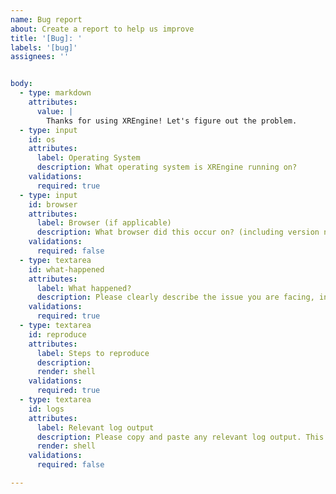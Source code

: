 ```yaml
---
name: Bug report
about: Create a report to help us improve
title: '[Bug]: '
labels: '[bug]'
assignees: ''


body:
  - type: markdown
    attributes:
      value: |
        Thanks for using XREngine! Let's figure out the problem.
  - type: input
    id: os
    attributes:
      label: Operating System
      description: What operating system is XREngine running on?
    validations:
      required: true
  - type: input
    id: browser
    attributes:
      label: Browser (if applicable)
      description: What browser did this occur on? (including version number)
    validations:
      required: false
  - type: textarea
    id: what-happened
    attributes:
      label: What happened?
      description: Please clearly describe the issue you are facing, including any screenshots that may be helpful.
    validations:
      required: true
  - type: textarea
    id: reproduce
    attributes:
      label: Steps to reproduce
      description: 
      render: shell
    validations:
      required: true
  - type: textarea
    id: logs
    attributes:
      label: Relevant log output
      description: Please copy and paste any relevant log output. This will be automatically formatted into code, so no need for backticks.
      render: shell
    validations:
      required: false

---
```

